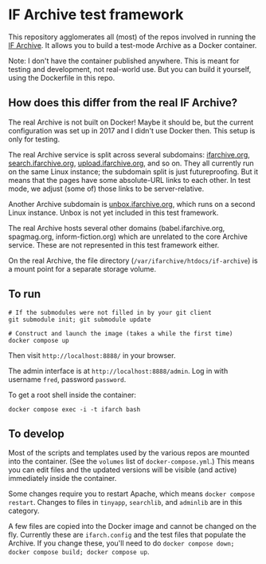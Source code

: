 # IF Archive test framework

This repository agglomerates all (most) of the repos involved in running the [IF Archive][ifarch]. It allows you to build a test-mode Archive as a Docker container.

Note: I don't have the container published anywhere. This is meant for testing and development, not real-world use. But you can build it yourself, using the Dockerfile in this repo.

[ifarch]: https://ifarchive.org

## How does this differ from the real IF Archive?

The real Archive is not built on Docker! Maybe it should be, but the current configuration was set up in 2017 and I didn't use Docker then. This setup is only for testing.

The real Archive service is split across several subdomains: [ifarchive.org][ifarch], [search.ifarchive.org][if-search], [upload.ifarchive.org][if-upload], and so on. They all currently run on the same Linux instance; the subdomain split is just futureproofing. But it means that the pages have some absolute-URL links to each other. In test mode, we adjust (some of) those links to be server-relative.

Another Archive subdomain is [unbox.ifarchive.org][if-unbox], which runs on a second Linux instance. Unbox is not yet included in this test framework.

[if-search]: https://search.ifarchive.org/search
[if-upload]: https://upload.ifarchive.org/cgi-bin/upload.py
[if-unbox]: https://unbox.ifarchive.org/

The real Archive hosts several other domains (babel.ifarchive.org, spagmag.org, inform-fiction.org) which are unrelated to the core Archive service. These are not represented in this test framework either.

On the real Archive, the file directory (`/var/ifarchive/htdocs/if-archive`) is a mount point for a separate storage volume.

## To run

	# If the submodules were not filled in by your git client
	git submodule init; git submodule update
	
	# Construct and launch the image (takes a while the first time)
	docker compose up

Then visit `http://localhost:8888/` in your browser.

The admin interface is at `http://localhost:8888/admin`. Log in with username `fred`, password `password`.

To get a root shell inside the container:

	docker compose exec -i -t ifarch bash


## To develop

Most of the scripts and templates used by the various repos are mounted into the container. (See the `volumes` list of `docker-compose.yml`.) This means you can edit files and the updated versions will be visible (and active) immediately inside the container.

Some changes require you to restart Apache, which means `docker compose restart`. Changes to files in `tinyapp`, `searchlib`, and `adminlib` are in this category.

A few files are copied into the Docker image and cannot be changed on the fly. Currently these are `ifarch.config` and the test files that populate the Archive. If you change these, you'll need to do `docker compose down; docker compose build; docker compose up`.
